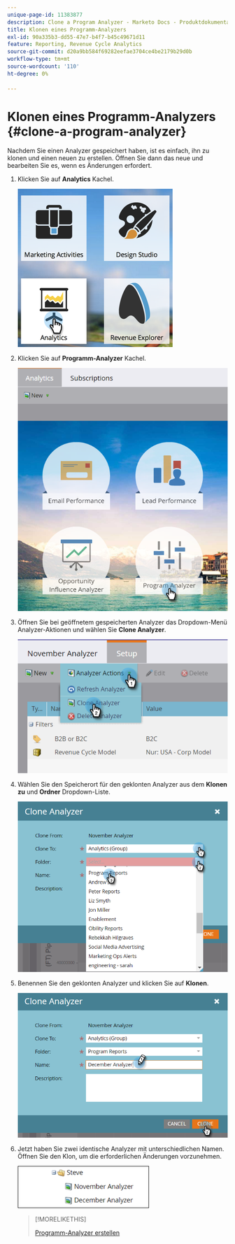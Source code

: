 ```yaml
---
unique-page-id: 11383877
description: Clone a Program Analyzer - Marketo Docs - Produktdokumentation
title: Klonen eines Programm-Analyzers
exl-id: 90a335b3-dd55-47e7-b4f7-b45c49671d11
feature: Reporting, Revenue Cycle Analytics
source-git-commit: d20a9bb584f69282eefae3704ce4be2179b29d0b
workflow-type: tm+mt
source-wordcount: '110'
ht-degree: 0%

---
```


# Klonen eines Programm-Analyzers {#clone-a-program-analyzer}

Nachdem Sie einen Analyzer gespeichert haben, ist es einfach, ihn zu klonen und einen neuen zu erstellen. Öffnen Sie dann das neue und bearbeiten Sie es, wenn es Änderungen erfordert.

1. Klicken Sie auf **Analytics** Kachel.

   ![](assets/2017-05-01-08-20-37.png)

1. Klicken Sie auf **Programm-Analyzer** Kachel.

   ![](assets/program-analyzer-icon-hand.png)

1. Öffnen Sie bei geöffnetem gespeicherten Analyzer das Dropdown-Menü Analyzer-Aktionen und wählen Sie **Clone Analyzer**.

   ![](assets/image2016-10-31-16-3a12-3a6.png)

1. Wählen Sie den Speicherort für den geklonten Analyzer aus dem **Klonen zu** und **Ordner** Dropdown-Liste.

   ![](assets/image2016-10-31-16-3a13-3a42.png)

1. Benennen Sie den geklonten Analyzer und klicken Sie auf **Klonen**.

   ![](assets/image2016-10-31-16-3a15-3a15.png)

1. Jetzt haben Sie zwei identische Analyzer mit unterschiedlichen Namen. Öffnen Sie den Klon, um die erforderlichen Änderungen vorzunehmen.

   ![](assets/image2016-10-31-16-3a17-3a11.png)

   >[!MORELIKETHIS]
   >
   >[Programm-Analyzer erstellen](/help/marketo/product-docs/reporting/revenue-cycle-analytics/program-analytics/create-a-program-analyzer.md)
